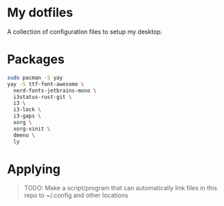 # My dotfiles
A collection of configuration files to setup my desktop.

# Packages
```bash
sudo pacman -S yay
yay -S ttf-font-awesome \
  nerd-fonts-jetbrains-mono \
  i3status-rust-git \
  i3 \
  i3-lock \
  i3-gaps \
  xorg \
  xorg-xinit \
  dmenu \
  ly
```

# Applying
> TODO: Make a script/program that can automatically link files in this repo to ~/.config and other locations
